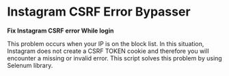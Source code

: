 # Instagram CSRF Error Bypasser
<b>Fix Instagram CSRF error While login</b>

This problem occurs when your IP is on the block list.
In this situation, Instagram does not create a CSRF TOKEN cookie and therefore you will encounter a missing or invalid error.
This script solves this problem by using Selenum library.
